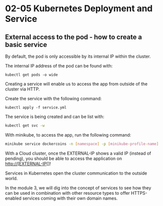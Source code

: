 # 02-05 Kubernetes Deployment and Service

## External access to the pod - how to create a basic service

By default, the pod is only accessible by its internal IP within the cluster.

The internal IP address of the pod can be found with:

```console
kubectl get pods -o wide
```

Creating a service will enable us to access the app from outside of the cluster via HTTP.

Create the service with the following command:

```console
kubectl apply -f service.yml
```

The service is being created and can be list with:

```bash
kubectl get svc -w
```

With minikube, to access the app, run the following command:

```bash
minikube service dockercoins -n [namespace] -p [minikube-profile-name]
```

With a Cloud cluster, once the EXTERNAL-IP shows a valid IP (instead of pending), you should be able to access the application on <http://[EXTERNAL-IP[]>!

Services in Kubernetes open the cluster communication to the outside world.

In the module 3, we will dig into the concept of services to see how they can be used in combination with other resource types to offer HTTPS-enabled services coming with their own domain names.
